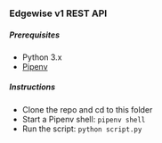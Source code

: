 ### Edgewise v1 REST API

##### Prerequisites
* Python 3.x
* [Pipenv](https://github.com/pypa/pipenv)

##### Instructions
* Clone the repo and cd to this folder
* Start a Pipenv shell: `pipenv shell`
* Run the script: `python script.py`
